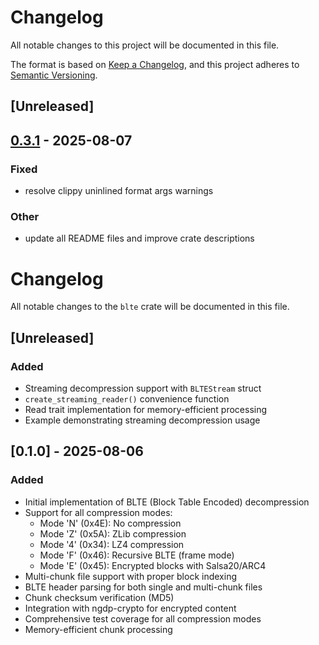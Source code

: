# Changelog

All notable changes to this project will be documented in this file.

The format is based on [Keep a Changelog](https://keepachangelog.com/en/1.0.0/),
and this project adheres to [Semantic Versioning](https://semver.org/spec/v2.0.0.html).

## [Unreleased]

## [0.3.1](https://github.com/wowemulation-dev/cascette-rs/compare/blte-v0.3.0...blte-v0.3.1) - 2025-08-07

### Fixed

- resolve clippy uninlined format args warnings

### Other

- update all README files and improve crate descriptions
# Changelog

All notable changes to the `blte` crate will be documented in this file.

## [Unreleased]

### Added
- Streaming decompression support with `BLTEStream` struct
- `create_streaming_reader()` convenience function
- Read trait implementation for memory-efficient processing
- Example demonstrating streaming decompression usage

## [0.1.0] - 2025-08-06

### Added
- Initial implementation of BLTE (Block Table Encoded) decompression
- Support for all compression modes:
  - Mode 'N' (0x4E): No compression
  - Mode 'Z' (0x5A): ZLib compression
  - Mode '4' (0x34): LZ4 compression  
  - Mode 'F' (0x46): Recursive BLTE (frame mode)
  - Mode 'E' (0x45): Encrypted blocks with Salsa20/ARC4
- Multi-chunk file support with proper block indexing
- BLTE header parsing for both single and multi-chunk files
- Chunk checksum verification (MD5)
- Integration with ngdp-crypto for encrypted content
- Comprehensive test coverage for all compression modes
- Memory-efficient chunk processing